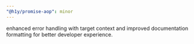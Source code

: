 ```yaml
---
"@h1y/promise-aop": minor
---
```


enhanced error handling with target context and improved documentation formatting for better developer experience.
